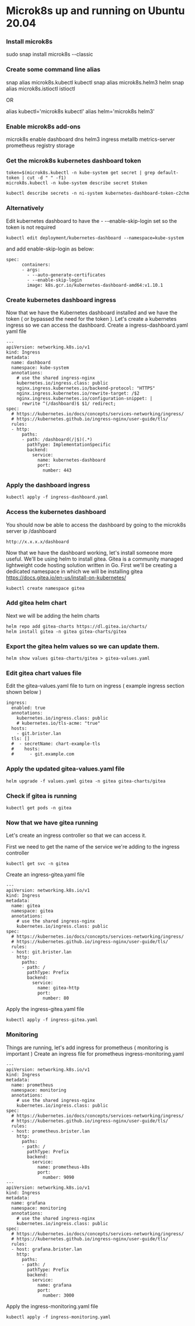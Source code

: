 # Microk8s up and running on Ubuntu 20.04

### Install microk8s
sudo snap install microk8s --classic

### Create some command line alias
snap alias microk8s.kubectl kubectl
snap alias microk8s.helm3 helm
snap alias microk8s.istioctl istioctl

OR

alias kubectl='microk8s kubectl'
alias helm='microk8s helm3'

### Enable microk8s add-ons
microk8s enable dashboard dns helm3 ingress metallb metrics-server prometheus registry storage

### Get the microk8s kubernetes dashboard token
```
token=$(microk8s.kubectl -n kube-system get secret | grep default-token | cut -d " " -f1)
microk8s.kubectl -n kube-system describe secret $token
```
```
kubectl describe secrets -n ni-system kubernetes-dashboard-token-c2chm
```

### Alternatively
Edit kubernetes dashboard to have the - --enable-skip-login set so the token is not required
```
kubectl edit deployment/kubernetes-dashboard --namespace=kube-system
```
and add enable-skip-login as below:
```
spec:
      containers:
      - args:
        - --auto-generate-certificates
        - --enable-skip-login
        image: k8s.gcr.io/kubernetes-dashboard-amd64:v1.10.1
```

### Create kubernetes dashboard ingress
Now that we have the Kubernetes dashboard installed and we have the token ( or bypassed the need for the token ). Let's create a kubernetes ingress so we can access the dashboard.
Create a ingress-dashboard.yaml yaml file

```
---
apiVersion: networking.k8s.io/v1
kind: Ingress
metadata:
  name: dashboard
  namespace: kube-system
  annotations:
    # use the shared ingress-nginx
    kubernetes.io/ingress.class: public
    nginx.ingress.kubernetes.io/backend-protocol: "HTTPS"
    nginx.ingress.kubernetes.io/rewrite-target: /$2
    nginx.ingress.kubernetes.io/configuration-snippet: |
      rewrite ^(/dashboard)$ $1/ redirect;
spec:
  # https://kubernetes.io/docs/concepts/services-networking/ingress/
  # https://kubernetes.github.io/ingress-nginx/user-guide/tls/
  rules:
  - http:
      paths:
      - path: /dashboard(/|$)(.*)
        pathType: ImplementationSpecific
        backend:
          service:
            name: kubernetes-dashboard
            port:
              number: 443
```

### Apply the dashboard ingress
```
kubectl apply -f ingress-dashboard.yaml
```

### Access the kubernetes dashboard
You should now be able to access the dashboard by going to the microk8s server ip /dashboard
```
http://x.x.x.x/dashboard
```

Now that we have the dashboard working, let's install someone more useful.
We'll be using helm to install gitea. Gitea is a community managed lightweight code hosting solution written in Go.
First we'll be creating a dedicated namespace in which we will be installing gitea
https://docs.gitea.io/en-us/install-on-kubernetes/

```
kubectl create namespace gitea
```

### Add gitea helm chart
Next we will be adding the helm charts
```
helm repo add gitea-charts https://dl.gitea.io/charts/
helm install gitea -n gitea gitea-charts/gitea
```
### Export the gitea helm values so we can update them.
```
helm show values gitea-charts/gitea > gitea-values.yaml
```

### Edit gitea chart values file
Edit the gitea-values.yaml file to turn on ingress ( example ingress section shown below )
```
ingress:
  enabled: true 
  annotations: 
    kubernetes.io/ingress.class: public 
    # kubernetes.io/tls-acme: "true"
  hosts:
    - git.brister.lan
  tls: []
  #  - secretName: chart-example-tls
  #    hosts:
  #      - git.example.com
```
### Apply the updated gitea-values.yaml file
```
helm upgrade -f values.yaml gitea -n gitea gitea-charts/gitea
```

### Check if gitea is running
```
kubectl get pods -n gitea
```

### Now that we have gitea running
Let's create an ingress controller so that we can access it.

First we need to get the name of the service we're adding to the ingress controller
```
kubectl get svc -n gitea
```

Create an ingress-gitea.yaml file 
```
---
apiVersion: networking.k8s.io/v1
kind: Ingress
metadata:
  name: gitea 
  namespace: gitea 
  annotations:
    # use the shared ingress-nginx
    kubernetes.io/ingress.class: public
spec:
  # https://kubernetes.io/docs/concepts/services-networking/ingress/
  # https://kubernetes.github.io/ingress-nginx/user-guide/tls/
  rules:
  - host: git.brister.lan
    http:
      paths:
      - path: /
        pathType: Prefix
        backend:
          service:
            name: gitea-http
            port:
              number: 80
```

Apply the ingress-gitea.yaml file
```
kubectl apply -f ingress-gitea.yaml
```

### Monitoring
Things are running, let's add ingress for prometheus ( monitoring is important )
Create an ingress file for prometheus
ingress-monitoring.yaml
```
---
apiVersion: networking.k8s.io/v1
kind: Ingress
metadata:
  name: prometheus 
  namespace: monitoring 
  annotations:
    # use the shared ingress-nginx
    kubernetes.io/ingress.class: public
spec:
  # https://kubernetes.io/docs/concepts/services-networking/ingress/
  # https://kubernetes.github.io/ingress-nginx/user-guide/tls/
  rules:
  - host: prometheus.brister.lan
    http:
      paths:
      - path: /
        pathType: Prefix
        backend:
          service:
            name: prometheus-k8s 
            port:
              number: 9090 
---
apiVersion: networking.k8s.io/v1
kind: Ingress
metadata:
  name: grafana 
  namespace: monitoring 
  annotations:
    # use the shared ingress-nginx
    kubernetes.io/ingress.class: public
spec:
  # https://kubernetes.io/docs/concepts/services-networking/ingress/
  # https://kubernetes.github.io/ingress-nginx/user-guide/tls/
  rules:
  - host: grafana.brister.lan
    http:
      paths:
      - path: /
        pathType: Prefix
        backend:
          service:
            name: grafana 
            port:
              number: 3000 
```

Apply the ingress-monitoring.yaml file
```
kubectl apply -f ingress-monitoring.yaml
```
